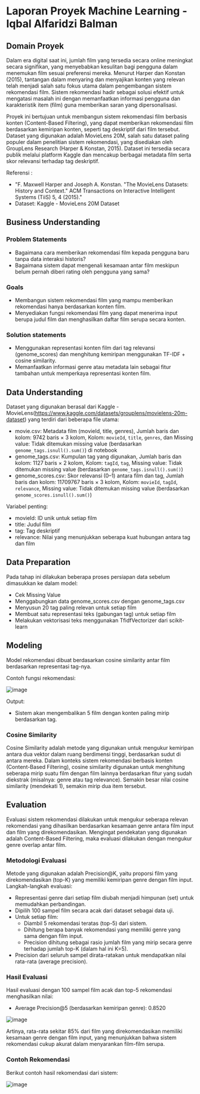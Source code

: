 # Laporan Proyek Machine Learning - Iqbal Alfaridzi Balman
## Domain Proyek

Dalam era digital saat ini, jumlah film yang tersedia secara online meningkat secara signifikan, yang menyebabkan kesulitan bagi pengguna dalam menemukan film sesuai preferensi mereka. Menurut Harper dan Konstan (2015), tantangan dalam menyaring dan menyajikan konten yang relevan telah menjadi salah satu fokus utama dalam pengembangan sistem rekomendasi film. Sistem rekomendasi hadir sebagai solusi efektif untuk mengatasi masalah ini dengan memanfaatkan informasi pengguna dan karakteristik item (film) guna memberikan saran yang dipersonalisasi.

Proyek ini bertujuan untuk membangun sistem rekomendasi film berbasis konten (Content-Based Filtering), yang dapat memberikan rekomendasi film berdasarkan kemiripan konten, seperti tag deskriptif dari film tersebut. Dataset yang digunakan adalah MovieLens 20M, salah satu dataset paling populer dalam penelitian sistem rekomendasi, yang disediakan oleh GroupLens Research (Harper & Konstan, 2015). Dataset ini tersedia secara publik melalui platform Kaggle dan mencakup berbagai metadata film serta skor relevansi terhadap tag deskriptif.

Referensi :
- "F. Maxwell Harper and Joseph A. Konstan. "The MovieLens Datasets: History and Context." ACM Transactions on Interactive Intelligent Systems (TiiS) 5, 4 (2015)."
- Dataset: Kaggle - MovieLens 20M Dataset

## Business Understanding

### Problem Statements

- Bagaimana cara memberikan rekomendasi film kepada pengguna baru tanpa data interaksi historis?
- Bagaimana sistem dapat mengenali kesamaan antar film meskipun belum pernah diberi rating oleh pengguna yang sama?

### Goals

- Membangun sistem rekomendasi film yang mampu memberikan rekomendasi hanya berdasarkan konten film.
- Menyediakan fungsi rekomendasi film yang dapat menerima input berupa judul film dan menghasilkan daftar film serupa secara konten.

### Solution statements
- Menggunakan representasi konten film dari tag relevansi (genome_scores) dan menghitung kemiripan menggunakan TF-IDF + cosine similarity.
- Memanfaatkan informasi genre atau metadata lain sebagai fitur tambahan untuk memperkaya representasi konten film.

## Data Understanding
Dataset yang digunakan berasal dari Kaggle - MovieLens(https://www.kaggle.com/datasets/grouplens/movielens-20m-dataset) yang terdiri dari beberapa file utama:
- movie.csv: Metadata film (movieId, title, genres), Jumlah baris dan kolom: 9742 baris × 3 kolom, Kolom: `movieId`, `title`, `genres`, dan Missing value: Tidak ditemukan missing value (berdasarkan `genome_tags.isnull().sum()`) di notebook
- genome_tags.csv: Kumpulan tag yang digunakan, Jumlah baris dan kolom: 1127 baris × 2 kolom, Kolom: `tagId`, `tag`, Missing value: Tidak ditemukan missing value (berdasarkan `genome_tags.isnull().sum()`)
- genome_scores.csv: Skor relevansi (0–1) antara film dan tag, Jumlah baris dan kolom: 11709767 baris × 3 kolom, Kolom: `movieId`, `tagId`, `relevance`, Missing value: Tidak ditemukan missing value (berdasarkan `genome_scores.isnull().sum()`)

Variabel penting:
- movieId: ID unik untuk setiap film
- title: Judul film
- tag: Tag deskriptif
- relevance: Nilai yang menunjukkan seberapa kuat hubungan antara tag dan film


## Data Preparation
Pada tahap ini dilakukan beberapa proses persiapan data sebelum dimasukkan ke dalam model:
- Cek Missing Value
- Menggabungkan data genome_scores.csv dengan genome_tags.csv
- Menyusun 20 tag paling relevan untuk setiap film
- Membuat satu representasi teks (gabungan tag) untuk setiap film
- Melakukan vektorisasi teks menggunakan TfidfVectorizer dari scikit-learn

## Modeling
Model rekomendasi dibuat berdasarkan cosine similarity antar film berdasarkan representasi tag-nya.

Contoh fungsi rekomendasi:

![image](https://github.com/user-attachments/assets/dd71ecc9-fd14-4a15-be25-11681a08bce9)

Output:
- Sistem akan mengembalikan 5 film dengan konten paling mirip berdasarkan tag.

### Cosine Similarity
Cosine Similarity adalah metode yang digunakan untuk mengukur kemiripan antara dua vektor dalam ruang berdimensi tinggi, berdasarkan sudut di antara mereka.
Dalam konteks sistem rekomendasi berbasis konten (Content-Based Filtering), cosine similarity digunakan untuk menghitung seberapa mirip suatu film dengan film lainnya berdasarkan fitur yang sudah diekstrak (misalnya: genre atau tag relevance). Semakin besar nilai cosine similarity (mendekati 1), semakin mirip dua item tersebut.


## Evaluation
Evaluasi sistem rekomendasi dilakukan untuk mengukur seberapa relevan rekomendasi yang dihasilkan berdasarkan kesamaan genre antara film input dan film yang direkomendasikan. Mengingat pendekatan yang digunakan adalah Content-Based Filtering, maka evaluasi dilakukan dengan mengukur genre overlap antar film.

### Metodologi Evaluasi
Metode yang digunakan adalah Precision@K, yaitu proporsi film yang direkomendasikan (top-K) yang memiliki kemiripan genre dengan film input. Langkah-langkah evaluasi:
- Representasi genre dari setiap film diubah menjadi himpunan (set) untuk memudahkan perbandingan.
- Dipilih 100 sampel film secara acak dari dataset sebagai data uji.
- Untuk setiap film:
    - Diambil 5 rekomendasi teratas (top-5) dari sistem.
    - Dihitung berapa banyak rekomendasi yang memiliki genre yang sama dengan film input.
    - Precision dihitung sebagai rasio jumlah film yang mirip secara genre terhadap jumlah top-K (dalam hal ini K=5).
- Precision dari seluruh sampel dirata-ratakan untuk mendapatkan nilai rata-rata (average precision).

### Hasil Evaluasi
Hasil evaluasi dengan 100 sampel film acak dan top-5 rekomendasi menghasilkan nilai:
  - Average Precision@5 (berdasarkan kemiripan genre): 0.8520
    
![image](https://github.com/user-attachments/assets/7d807aa7-a3ed-4da9-adb5-d8a4c47cd825)

Artinya, rata-rata sekitar 85% dari film yang direkomendasikan memiliki kesamaan genre dengan film input, yang menunjukkan bahwa sistem rekomendasi cukup akurat dalam menyarankan film-film serupa.

### Contoh Rekomendasi
Berikut contoh hasil rekomendasi dari sistem:

![image](https://github.com/user-attachments/assets/b120ae50-7029-46f5-bbe9-5d651156682a)

